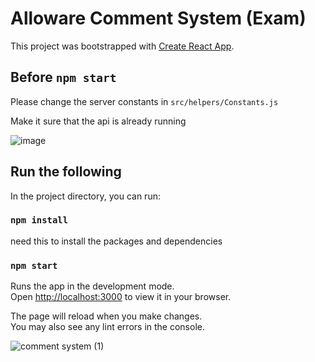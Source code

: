 # Alloware Comment System (Exam)

This project was bootstrapped with [Create React App](https://github.com/facebook/create-react-app).

## Before `npm start`
Please change the server constants in `src/helpers/Constants.js`

Make it sure that the api is already running

![image](https://user-images.githubusercontent.com/18145922/153724971-669b52a8-a4dd-4654-82d4-e834ca8e70f0.png)


## Run the following

In the project directory, you can run:

### `npm install`

need this to install the packages and dependencies

### `npm start`

Runs the app in the development mode.\
Open [http://localhost:3000](http://localhost:3000) to view it in your browser.

The page will reload when you make changes.\
You may also see any lint errors in the console.


![comment system (1)](https://user-images.githubusercontent.com/18145922/153725338-315ec4cb-cb18-42a2-844a-ac19f76dc539.gif)
